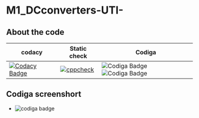 # M1_DCconverters-UTI-

## About the code
|codacy| Static check| Codiga|
|---|---|---|
|[![Codacy Badge](https://app.codacy.com/project/badge/Grade/c30f72fe15444c799424323fa60f04cc)](https://www.codacy.com/gh/RajeshwariNavalur/M1_DCconverters-UTI-/dashboard?utm_source=github.com&amp;utm_medium=referral&amp;utm_content=RajeshwariNavalur/M1_DCconverters-UTI-&amp;utm_campaign=Badge_Grade)|[![cppcheck](https://github.com/RajeshwariNavalur/M1_DCconverters-UTI-/actions/workflows/Static-check.yml/badge.svg)](https://github.com/RajeshwariNavalur/M1_DCconverters-UTI-/actions/workflows/Static-check.yml)|![Codiga Badge](https://api.codiga.io/project/31578/score/svg)  ![Codiga Badge](https://api.codiga.io/project/31578/status/svg) |







## Codiga screenshort
* ![codiga badge](https://user-images.githubusercontent.com/98839182/156747742-24439eca-64af-49fa-9c1e-844b57d4dfcd.PNG)






